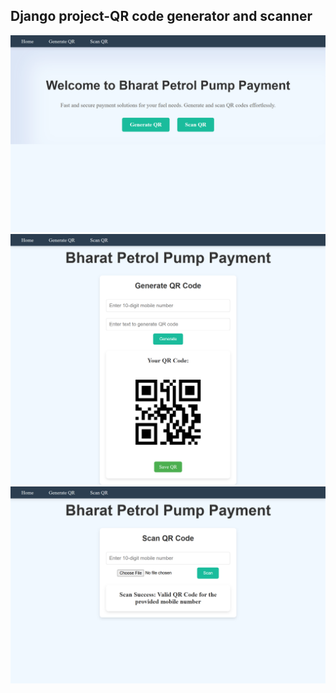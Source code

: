 ## Django project-QR code generator and scanner

![Home Screenshot](https://raw.githubusercontent.com/shantanu-lrnr/QR_Genarator_And_Scanner/main/screenshots/home.png)
![Generate Screenshot](https://raw.githubusercontent.com/shantanu-lrnr/QR_Genarator_And_Scanner/main/screenshots/generate.png)
![Scan Screenshot](https://raw.githubusercontent.com/shantanu-lrnr/QR_Genarator_And_Scanner/main/screenshots/scan.png)

